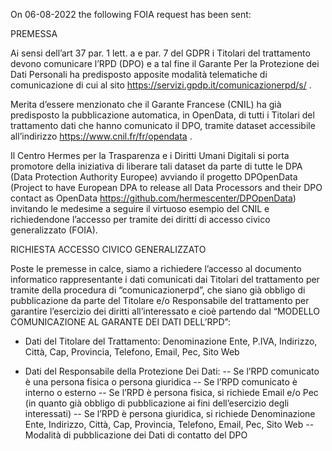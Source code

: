 On 06-08-2022 the following FOIA request has been sent:

PREMESSA

Ai sensi dell’art 37 par. 1 lett. a e par. 7 del GDPR i Titolari del trattamento devono comunicare l’RPD (DPO) e a tal fine il Garante Per la Protezione dei Dati Personali ha predisposto apposite modalità telematiche di comunicazione di cui al sito https://servizi.gpdp.it/comunicazionerpd/s/ .

Merita d’essere menzionato che il Garante Francese (CNIL) ha già predisposto la pubblicazione automatica, in OpenData, di tutti i Titolari del trattamento dati che hanno comunicato il DPO, tramite dataset accessibile all’indirizzo https://www.cnil.fr/fr/opendata .

Il Centro Hermes per la Trasparenza e i Diritti Umani Digitali si porta promotore della iniziativa di liberare tali dataset da parte di tutte le DPA (Data Protection Authority Europee) avviando il progetto DPOpenData (Project to have European DPA to release all Data Processors and their DPO contact as OpenData https://github.com/hermescenter/DPOpenData) invitando le medesime a seguire il virtuoso esempio del CNIL e richiedendone l’accesso per tramite dei diritti di accesso civico generalizzato (FOIA).

RICHIESTA ACCESSO CIVICO GENERALIZZATO

Poste le premesse in calce, siamo a richiedere l’accesso al documento informatico rappresentante i dati comunicati dai Titolari del trattamento per tramite della procedura di “comunicazionerpd”, che siano già obbligo di pubblicazione da parte del Titolare e/o Responsabile del trattamento per garantire l’esercizio dei diritti all’interessato e cioè partendo dal “MODELLO COMUNICAZIONE AL GARANTE DEI DATI DELL’RPD”:

- Dati del Titolare del Trattamento: Denominazione Ente, P.IVA, Indirizzo, Città, Cap, Provincia, Telefono, Email, Pec, Sito Web

- Dati del Responsabile della Protezione Dei Dati: 
  -- Se l’RPD comunicato è una persona fisica o persona giuridica
-- Se l’RPD comunicato è interno o esterno
-- Se l’RPD è persona fisica, si richiede Email e/o Pec (in quanto già obbligo di pubblicazione ai fini dell’esercizio degli interessati)
-- Se l’RPD è persona giuridica, si richiede Denominazione Ente, Indirizzo, Città, Cap, Provincia, Telefono, Email, Pec, Sito Web
-- Modalità di pubblicazione dei Dati di contatto del DPO
